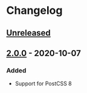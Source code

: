# Changelog

## [Unreleased][]

## [2.0.0][] - 2020-10-07

### Added

-   Support for PostCSS 8

[unreleased]:
	https://github.com/niksy/postcss-global-import-once/compare/v2.0.0...HEAD
[2.0.0]: https://github.com/niksy/postcss-global-import-once/tree/v2.0.0
